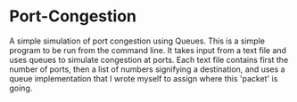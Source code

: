# Port-Congestion
A simple simulation of port congestion using Queues.
This is a simple program to be run from the command line.
It takes input from a text file and uses queues to simulate congestion at ports.
Each text file contains first the number of ports, then a list of numbers signifying a destination, and uses a queue implementation that I wrote myself to assign where this 'packet' is going.
